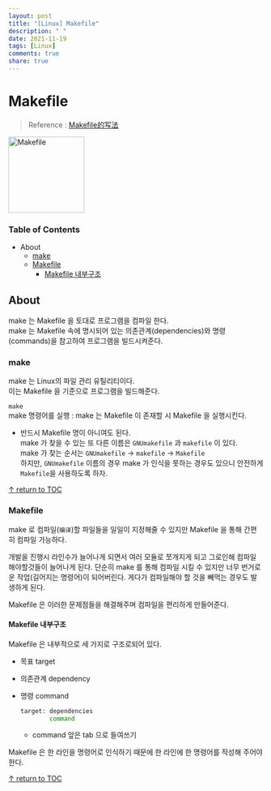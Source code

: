 ```yaml
---
layout: post
title: "[Linux] Makefile"
description: " "
date: 2021-11-19
tags: [Linux]
comments: true
share: true
---
```



# Makefile
> Reference : [Makefile的写法](https://www.youtube.com/watch?v=E1_uuFWibuM)

<img width="150" alt="Makefile" src="https://user-images.githubusercontent.com/48475824/89472365-39650780-d7bb-11ea-8d40-cddad54e5498.png">


### Table of Contents
- About
  - [make](#make)
  - [Makefile](#makefile)
    - [Makefile 내부구조](#makefile-내부구조)
<!-- 
<img width="637" alt="Original" src="https://user-images.githubusercontent.com/48475824/89475658-92d13480-d7c3-11ea-9b74-a092a3558dc6.png"> -->


## About
make 는 Makefile 을 토대로 프로그램을 컴파일 한다.  
make 는 Makefile 속에 명시되어 있는 의존관계(dependencies)와 명령(commands)을 참고하여 프로그램을 빌드시켜준다.  

### make  
make 는 Linux의 파일 관리 유틸리티이다.  
이는 Makefile 을 기준으로 프로그램을 빌드해준다.  

```make```  
make 명령어를 실행 :  make 는 Makefile 이 존재할 시 Makefile 을 실행시킨다.  
* 반드시 Makefile 명이 아니여도 된다.  
  make 가 찾을 수 있는 또 다른 이름은 ```GNUmakefile``` 과 ```makefile``` 이 있다.  
  make 가 찾는 순서는 ```GNUmakefile``` → ```makefile``` → ```Makefile```  
  하지만, ```GNUmakefile``` 이름의 경우 make 가 인식을 못하는 경우도 있으니 안전하게 ```Makefile```을 사용하도록 하자. 

[↑ return to TOC](#table-of-contents)


### Makefile  
make 로 컴파일(```编译```)할 파일들을 일일이 지정해줄 수 있지만 Makefile 을 통해 간편히 컴파일 가능하다.  

개발을 진행시 라인수가 늘어나게 되면서 여러 모듈로 쪼개지게 되고 그로인해 컴파일 해야할것들이 늘어나게 된다. 단순히 make 를 통해 컴파일 시킬 수 있지만 너무 번거로운 작업(길어지는 명령어)이 되어버린다. 게다가 컴파일해야 할 것을 빼먹는 경우도 발생하게 된다.  

Makefile 은 이러한 문제점들을 해결해주며 컴파일을 편리하게 만들어준다.  


#### Makefile 내부구조 
Makefile 은 내부적으로 세 가지로 구조로되어 있다.  
* 목표 target
* 의존관계 dependency
* 명령 command

    ```bash
    target: dependencies  
            command
    ```
    * command 앞은 tab 으로 들여쓰기  

Makefile 은 한 라인을 명령어로 인식하기 때문에 한 라인에 한 명령어를 작성해 주어야 한다.  

[↑ return to TOC](#table-of-contents)
